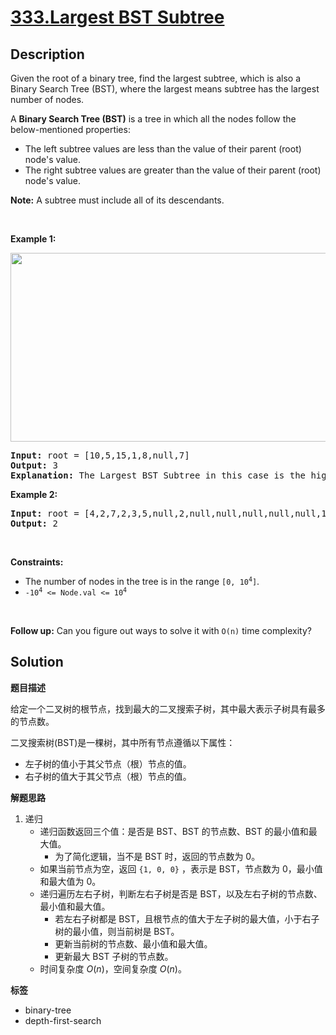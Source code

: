 # [333.Largest BST Subtree](https://leetcode.com/problems/largest-bst-subtree/description/)

## Description

<p>Given the root of a binary tree, find the largest <span data-keyword="subtree">subtree</span>, which is also a Binary Search Tree (BST), where the largest means subtree has the largest number of nodes.</p>

<p>A <strong>Binary Search Tree (BST)</strong> is a tree in which all the nodes follow the below-mentioned properties:</p>

<ul>
  <li>The left subtree values are less than the value of their parent (root) node&#39;s value.</li>
  <li>The right subtree values are greater than the value of their parent (root) node&#39;s value.</li>
</ul>

<p><strong>Note:</strong> A subtree must include all of its descendants.</p>

<p>&nbsp;</p>
<p><strong class="example">Example 1:</strong></p>

<p><strong><img alt="" src="https://fastly.jsdelivr.net/gh/doocs/leetcode@main/solution/0300-0399/0333.Largest%20BST%20Subtree/images/tmp.jpg" style="width: 571px; height: 302px;" /></strong></p>

<pre>
<strong>Input:</strong> root = [10,5,15,1,8,null,7]
<strong>Output:</strong> 3
<strong>Explanation: </strong>The Largest BST Subtree in this case is the highlighted one. The return value is the subtree&#39;s size, which is 3.</pre>

<p><strong class="example">Example 2:</strong></p>

<pre>
<strong>Input:</strong> root = [4,2,7,2,3,5,null,2,null,null,null,null,null,1]
<strong>Output:</strong> 2
</pre>

<p>&nbsp;</p>
<p><strong>Constraints:</strong></p>

<ul>
  <li>The number of nodes in the tree is in the range <code>[0, 10<sup>4</sup>]</code>.</li>
  <li><code>-10<sup>4</sup> &lt;= Node.val &lt;= 10<sup>4</sup></code></li>
</ul>

<p>&nbsp;</p>
<p><strong>Follow up:</strong> Can you figure out ways to solve it with <code>O(n)</code> time complexity?</p>

## Solution

**题目描述**

给定一个二叉树的根节点，找到最大的二叉搜索子树，其中最大表示子树具有最多的节点数。

二叉搜索树(BST)是一棵树，其中所有节点遵循以下属性：

- 左子树的值小于其父节点（根）节点的值。
- 右子树的值大于其父节点（根）节点的值。

**解题思路**

1. 递归
   - 递归函数返回三个值：是否是 BST、BST 的节点数、BST 的最小值和最大值。
     - 为了简化逻辑，当不是 BST 时，返回的节点数为 0。
   - 如果当前节点为空，返回 `{1, 0, 0}` ，表示是 BST，节点数为 0，最小值和最大值为 0。
   - 递归遍历左右子树，判断左右子树是否是 BST，以及左右子树的节点数、最小值和最大值。
     - 若左右子树都是 BST，且根节点的值大于左子树的最大值，小于右子树的最小值，则当前树是 BST。
     - 更新当前树的节点数、最小值和最大值。
     - 更新最大 BST 子树的节点数。
   - 时间复杂度 $O(n)$，空间复杂度 $O(n)$。

**标签**

- binary-tree
- depth-first-search
